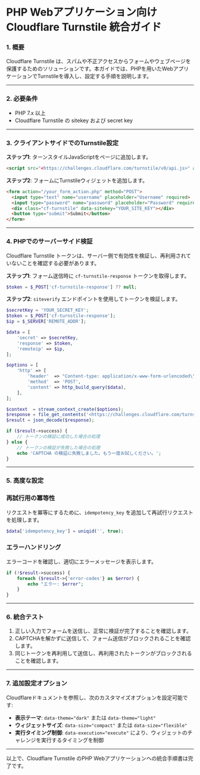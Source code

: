 # PHP Webアプリケーション向け Cloudflare Turnstile 統合ガイド

### 1. **概要**

Cloudflare Turnstile は、スパムや不正アクセスからフォームやウェブページを保護するためのソリューションです。本ガイドでは、PHPを用いたWebアプリケーションでTurnstileを導入し、設定する手順を説明します。

---

### 2. **必要条件**

- PHP 7.x 以上
- Cloudflare Turnstile の sitekey および secret key

---

### 3. **クライアントサイドでのTurnstile設定**

**ステップ1**: ターンスタイルJavaScriptをページに追加します。

```html
<script src="<https://challenges.cloudflare.com/turnstile/v0/api.js>" async defer></script>

```

**ステップ2**: フォームにTurnstileウィジェットを追加します。

```html
<form action="/your_form_action.php" method="POST">
  <input type="text" name="username" placeholder="Username" required>
  <input type="password" name="password" placeholder="Password" required>
  <div class="cf-turnstile" data-sitekey="YOUR_SITE_KEY"></div>
  <button type="submit">Submit</button>
</form>

```

---

### 4. **PHPでのサーバーサイド検証**

Cloudflare Turnstile トークンは、サーバー側で有効性を検証し、再利用されていないことを確認する必要があります。

**ステップ1**: フォーム送信時に `cf-turnstile-response` トークンを取得します。

```php
$token = $_POST['cf-turnstile-response'] ?? null;

```

**ステップ2**: `siteverify` エンドポイントを使用してトークンを検証します。

```php
$secretKey = 'YOUR_SECRET_KEY';
$token = $_POST['cf-turnstile-response'];
$ip = $_SERVER['REMOTE_ADDR'];

$data = [
    'secret' => $secretKey,
    'response' => $token,
    'remoteip' => $ip,
];

$options = [
    'http' => [
        'header'  => "Content-type: application/x-www-form-urlencoded\\r\\n",
        'method'  => 'POST',
        'content' => http_build_query($data),
    ],
];

$context  = stream_context_create($options);
$response = file_get_contents('<https://challenges.cloudflare.com/turnstile/v0/siteverify>', false, $context);
$result = json_decode($response);

if ($result->success) {
    // トークンの検証に成功した場合の処理
} else {
    // トークンの検証が失敗した場合の処理
    echo 'CAPTCHA の検証に失敗しました。もう一度お試しください。';
}

```

---

### 5. **高度な設定**

### 再試行用の冪等性

リクエストを冪等にするために、`idempotency_key` を追加して再試行リクエストを処理します。

```php
$data['idempotency_key'] = uniqid('', true);

```

### エラーハンドリング

エラーコードを確認し、適切にエラーメッセージを表示します。

```php
if (!$result->success) {
    foreach ($result->{'error-codes'} as $error) {
        echo "エラー: $error";
    }
}

```

---

### 6. **統合テスト**

1. 正しい入力でフォームを送信し、正常に検証が完了することを確認します。
2. CAPTCHAを解かずに送信して、フォーム送信がブロックされることを確認します。
3. 同じトークンを再利用して送信し、再利用されたトークンがブロックされることを確認します。

---

### 7. **追加設定オプション**

Cloudflareドキュメントを参照し、次のカスタマイズオプションを設定可能です:

- **表示テーマ**: `data-theme="dark"` または `data-theme="light"`
- **ウィジェットサイズ**: `data-size="compact"` または `data-size="flexible"`
- **実行タイミング制御**: `data-execution="execute"` により、ウィジェットのチャレンジを実行するタイミングを制御

---

以上で、Cloudflare Turnstile のPHP Webアプリケーションへの統合手順書は完了です。
